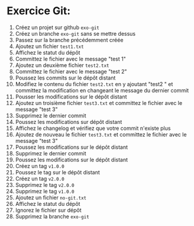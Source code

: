 # Exercice Git:

1) Créez un projet sur github ```exo-git```
2) Créez un branche ```exo-git``` sans se mettre dessus
3) Passez sur la branche précédemment créée
4) Ajoutez un fichier ```test1.txt``` 
5) Affichez le statut du dépôt
6) Committez le fichier avec le message "test 1"
7) Ajoutez un deuxième fichier ```test2.txt```
8) Committez le fichier avec le message "test 2"
9) Poussez les commits sur le dépôt distant
10) Modifiez le contenu du fichier ```test2.txt``` en y ajoutant "test2 " et committez la modification en changeant le message du dernier commit
11) Pousser les modifications sur le dépôt distant
12) Ajoutez un troisième fichier ```test3.txt``` et committez le fichier avec le message "test 3"
13) Supprimez le dernier commit
14) Poussez les modifications sur dépôt distant
15) Affichez le changelog et vérifiez que votre commit n'existe plus
16) Ajoutez de nouveau le fichier ```test3.txt``` et committez le fichier avec le message "test 3"
17) Poussez les modifications sur le dépôt distant
18) Supprimez le dernier commit
19) Poussez les modifications sur le dépôt distant
20) Créez un tag ```v1.0.0``` 
21) Poussez le tag sur le dépôt distant
22) Créez un tag ```v2.0.0``` 
23) Supprimez le tag ```v2.0.0```
24) Supprimez le tag ```v1.0.0```
25) Ajoutez un fichier ```no-git.txt```
26) Affichez le statut du dépôt
27) Ignorez le fichier sur dépôt 
28) Supprimez la branche ```exo-git```